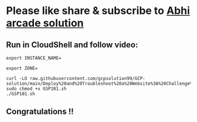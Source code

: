 
# Please like share & subscribe to [Abhi arcade solution](http://www.youtube.com/@Abhi_Arcade_Solution)

## Run in CloudShell and follow video:

```
export INSTANCE_NAME=
```
```
export ZONE=
```
```
curl -LO raw.githubusercontent.com/gcpsolution99/GCP-solution/main/Deploy%20and%20Troubleshoot%20a%20Website%3A%20Challenge%20Lab/GSP101.sh
sudo chmod +x GSP101.sh
./GSP101.sh
```


## Congratulations !!
